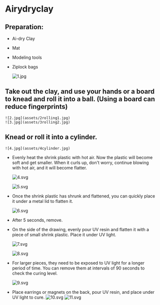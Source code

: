 # Airydryclay


##   Preparation:
- Ai-dry Clay
- Mat
- Modeling tools
- Ziplock bags
    
    ![1.jpg](assets/1preparation.jpg)
    
##   Take out the clay, and use your hands or a board to knead and roll it into a ball. (Using a board can reduce fingerprints)
    
    ![2.jpg](assets/2rolling1.jpg)
    ![3.jpg](assets/3rolling2.jpg)
    
##   Knead or roll it into a cylinder.
    
    ![4.jpg](assets/4cylinder.jpg)
    
*   Evenly heat the shrink plastic with hot air. Now the plastic will become soft and get smaller. When it curls up, don't worry, continue blowing with hot air, and it will become flatter.
    
    ![4.svg](assets/assets_4.svg)
    
    ![5.svg](assets/assets_5.svg)
    
*   Once the shrink plastic has shrunk and flattened, you can quickly place it under a metal lid to flatten it.
    
    ![6.svg](assets/assets_6.svg)
    
*   After 5 seconds, remove.
*   On the side of the drawing, evenly pour UV resin and flatten it with a piece of small shrink plastic. Place it under UV light.
    
    ![7.svg](assets/assets_7.svg)
    
    ![8.svg](assets/assets_8.svg)
    
*   For larger pieces, they need to be exposed to UV light for a longer period of time. You can remove them at intervals of 90 seconds to check the curing level.
    
    ![9.svg](assets/assets_9.svg)
    
*   Place earrings or magnets on the back, pour UV resin, and place under UV light to cure.
    ![10.svg](assets/assets_10.svg)
    ![11.svg](assets/assets_11.svg)
